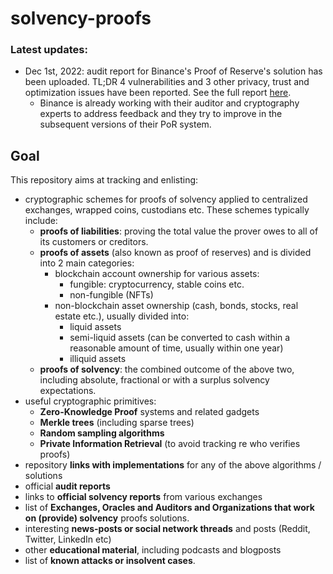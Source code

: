 # solvency-proofs

### Latest updates:
- Dec 1st, 2022: audit report for Binance's Proof of Reserve's solution has been uploaded. TL;DR 4 vulnerabilities and 3 other privacy, trust and optimization issues have been reported. See the full report [here](/audits/audit_reports/Binance_PoR_by_MystenLabs_Nov_28_2022.pdf).
  - Binance is already working with their auditor and cryptography experts to address feedback and they try to improve in the subsequent versions of their PoR system.

## Goal
This repository aims at tracking and enlisting:
- cryptographic schemes for proofs of solvency applied to centralized exchanges, wrapped coins, custodians etc. These schemes typically include: 
  - **proofs of liabilities**: proving the total value the prover owes to all of its customers or creditors.
  - **proofs of assets** (also known as proof of reserves) and is divided into 2 main categories:
      - blockchain account ownership for various assets:
        - fungible: cryptocurrency, stable coins etc.
        - non-fungible (NFTs)
      - non-blockchain asset ownership (cash, bonds, stocks, real estate etc.), usually divided into:
        - liquid assets
        - semi-liquid assets (can be converted to cash within a reasonable amount of time, usually within one year)
        - illiquid assets
  - **proofs of solvency**: the combined outcome of the above two, including absolute, fractional or with a surplus solvency expectations. 
- useful cryptographic primitives:
  - **Zero-Knowledge Proof** systems and related gadgets
  - **Merkle trees** (including sparse trees)
  - **Random sampling algorithms**
  - **Private Information Retrieval** (to avoid tracking re who verifies proofs)
- repository **links with implementations** for any of the above algorithms / solutions
- official **audit reports**
- links to **official solvency reports** from various exchanges 
- list of **Exchanges, Oracles and Auditors and Organizations that work on (provide) solvency** proofs solutions.
- interesting **news-posts or social network threads** and posts (Reddit, Twitter, LinkedIn etc)
- other **educational material**, including podcasts and blogposts
- list of **known attacks or insolvent cases**.
